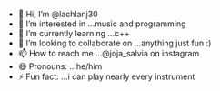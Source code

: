 - 👋 Hi, I’m @lachlanj30
- 👀 I’m interested in ...music and programming
- 🌱 I’m currently learning ...c++
- 💞️ I’m looking to collaborate on ...anything just fun  :)
- 📫 How to reach me ...@joja_salvia on instagram
- 😄 Pronouns: ...he/him
- ⚡ Fun fact: ...i can play nearly every instrument 

<!---
lachlanj30/lachlanj30 is a ✨ special ✨ repository because its `README.md` (this file) appears on your GitHub profile.
You can click the Preview link to take a look at your changes.
--->
